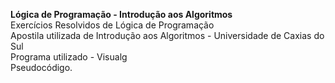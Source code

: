 <b>Lógica de Programação - Introdução aos Algoritmos</b></br>
Exercícios Resolvidos de Lógica de Programação</br>
Apostila utilizada de Introdução aos Algoritmos - Universidade de Caxias do Sul</br>
Programa utilizado - Visualg</br>
Pseudocódigo.</br>
